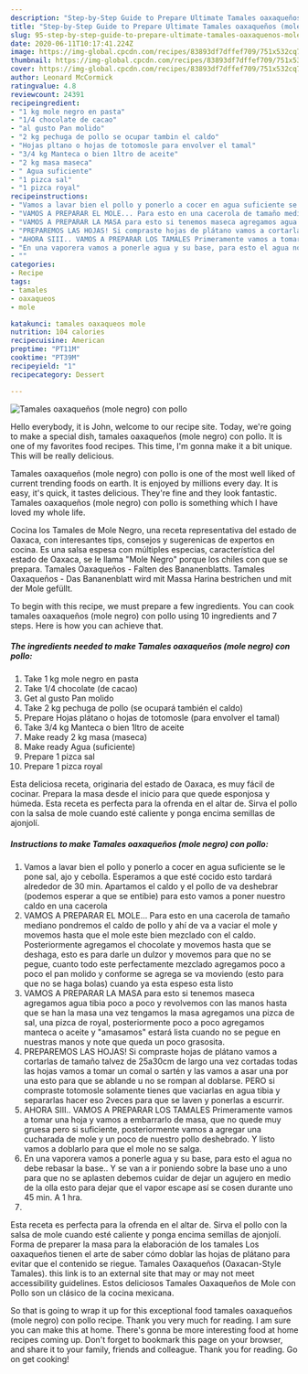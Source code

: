```yaml
---
description: "Step-by-Step Guide to Prepare Ultimate Tamales oaxaqueños (mole negro) con pollo"
title: "Step-by-Step Guide to Prepare Ultimate Tamales oaxaqueños (mole negro) con pollo"
slug: 95-step-by-step-guide-to-prepare-ultimate-tamales-oaxaquenos-mole-negro-con-pollo
date: 2020-06-11T10:17:41.224Z
image: https://img-global.cpcdn.com/recipes/83893df7dffef709/751x532cq70/tamales-oaxaquenos-mole-negro-con-pollo-foto-principal.jpg
thumbnail: https://img-global.cpcdn.com/recipes/83893df7dffef709/751x532cq70/tamales-oaxaquenos-mole-negro-con-pollo-foto-principal.jpg
cover: https://img-global.cpcdn.com/recipes/83893df7dffef709/751x532cq70/tamales-oaxaquenos-mole-negro-con-pollo-foto-principal.jpg
author: Leonard McCormick
ratingvalue: 4.8
reviewcount: 24391
recipeingredient:
- "1 kg mole negro en pasta"
- "1/4 chocolate de cacao"
- "al gusto Pan molido"
- "2 kg pechuga de pollo se ocupar tambin el caldo"
- "Hojas pltano o hojas de totomosle para envolver el tamal"
- "3/4 kg Manteca o bien 1ltro de aceite"
- "2 kg masa maseca"
- " Agua suficiente"
- "1 pizca sal"
- "1 pizca royal"
recipeinstructions:
- "Vamos a lavar bien el pollo y ponerlo a cocer en agua suficiente se le pone sal, ajo y cebolla. Esperamos a que esté cocido esto tardará alrededor de 30 min. Apartamos el caldo y el pollo de va deshebrar (podemos esperar a que se entibie) para esto vamos a poner nuestro caldo en una cacerola"
- "VAMOS A PREPARAR EL MOLE... Para esto en una cacerola de tamaño mediano pondremos el caldo de pollo y ahí de va a vaciar el mole y movemos hasta que el mole este bien mezclado con el caldo. Posteriormente agregamos el chocolate y movemos hasta que se deshaga, esto es para darle un dulzor y movemos para que no se pegue, cuanto todo este perfectamente mezclado agregamos poco a poco el pan molido y conforme se agrega se va moviendo (esto para que no se haga bolas) cuando ya esta espeso esta listo"
- "VAMOS A PREPARAR LA MASA para esto si tenemos maseca agregamos agua tibia poco a poco y revolvemos con las manos hasta que se han la masa una vez tengamos la masa agregamos una pizca de sal, una pizca de royal, posteriormente poco a poco agregamos manteca o aceite y &#34;amasamos&#34; estará lista cuando no se pegue en nuestras manos y note que queda un poco grasosita."
- "PREPAREMOS LAS HOJAS! Si compraste hojas de plátano vamos a cortarlas de tamaño talvez de 25a30cm de largo una vez cortadas todas las hojas vamos a tomar un comal o sartén y las vamos a asar una por una esto para que se ablande u no se rompan al doblarse. PERO si compraste totomosle solamente tienes que vaciarlas en agua tibia y separarlas hacer eso 2veces para que se laven y ponerlas a escurrir."
- "AHORA SIII.. VAMOS A PREPARAR LOS TAMALES Primeramente vamos a tomar una hoja y vamos a embarrarlo de masa, que no quede muy gruesa pero si suficiente, posteriormente vamos a agregar una cucharada de mole y un poco de nuestro pollo deshebrado. Y listo vamos a doblarlo para que el mole no se salga."
- "En una vaporera vamos a ponerle agua y su base, para esto el agua no debe rebasar la base.. Y se van a ir poniendo sobre la base uno a uno para que no se aplasten debemos cuidar de dejar un agujero en medio de la olla esto para dejar que el vapor escape así se cosen durante uno 45 min. A 1 hra."
- ""
categories:
- Recipe
tags:
- tamales
- oaxaqueos
- mole

katakunci: tamales oaxaqueos mole 
nutrition: 104 calories
recipecuisine: American
preptime: "PT11M"
cooktime: "PT39M"
recipeyield: "1"
recipecategory: Dessert

---
```



![Tamales oaxaqueños (mole negro) con pollo](https://img-global.cpcdn.com/recipes/83893df7dffef709/751x532cq70/tamales-oaxaquenos-mole-negro-con-pollo-foto-principal.jpg)

Hello everybody, it is John, welcome to our recipe site. Today, we're going to make a special dish, tamales oaxaqueños (mole negro) con pollo. It is one of my favorites food recipes. This time, I'm gonna make it a bit unique. This will be really delicious.

Tamales oaxaqueños (mole negro) con pollo is one of the most well liked of current trending foods on earth. It is enjoyed by millions every day. It is easy, it's quick, it tastes delicious. They're fine and they look fantastic. Tamales oaxaqueños (mole negro) con pollo is something which I have loved my whole life.

Cocina los Tamales de Mole Negro, una receta representativa del estado de Oaxaca, con interesantes tips, consejos y sugerenicas de expertos en cocina. Es una salsa espesa con múltiples especias, característica del estado de Oaxaca, se le llama &#34;Mole Negro&#34; porque los chiles con que se prepara. Tamales Oaxaqueños - Falten des Bananenblatts. Tamales Oaxaqueños - Das Bananenblatt wird mit Massa Harina bestrichen und mit der Mole gefüllt.


To begin with this recipe, we must prepare a few ingredients. You can cook tamales oaxaqueños (mole negro) con pollo using 10 ingredients and 7 steps. Here is how you can achieve that.

<!--inarticleads1-->

##### The ingredients needed to make Tamales oaxaqueños (mole negro) con pollo:

1. Take 1 kg mole negro en pasta
1. Take 1/4 chocolate (de cacao)
1. Get al gusto Pan molido
1. Take 2 kg pechuga de pollo (se ocupará también el caldo)
1. Prepare Hojas plátano o hojas de totomosle (para envolver el tamal)
1. Take 3/4 kg Manteca o bien 1ltro de aceite
1. Make ready 2 kg masa (maseca)
1. Make ready  Agua (suficiente)
1. Prepare 1 pizca sal
1. Prepare 1 pizca royal


Esta deliciosa receta, originaria del estado de Oaxaca, es muy fácil de cocinar. Prepara la masa desde el inicio para que quede esponjosa y húmeda. Esta receta es perfecta para la ofrenda en el altar de. Sirva el pollo con la salsa de mole cuando esté caliente y ponga encima semillas de ajonjolí. 

<!--inarticleads2-->

##### Instructions to make Tamales oaxaqueños (mole negro) con pollo:

1. Vamos a lavar bien el pollo y ponerlo a cocer en agua suficiente se le pone sal, ajo y cebolla. Esperamos a que esté cocido esto tardará alrededor de 30 min. Apartamos el caldo y el pollo de va deshebrar (podemos esperar a que se entibie) para esto vamos a poner nuestro caldo en una cacerola
1. VAMOS A PREPARAR EL MOLE... Para esto en una cacerola de tamaño mediano pondremos el caldo de pollo y ahí de va a vaciar el mole y movemos hasta que el mole este bien mezclado con el caldo. Posteriormente agregamos el chocolate y movemos hasta que se deshaga, esto es para darle un dulzor y movemos para que no se pegue, cuanto todo este perfectamente mezclado agregamos poco a poco el pan molido y conforme se agrega se va moviendo (esto para que no se haga bolas) cuando ya esta espeso esta listo
1. VAMOS A PREPARAR LA MASA para esto si tenemos maseca agregamos agua tibia poco a poco y revolvemos con las manos hasta que se han la masa una vez tengamos la masa agregamos una pizca de sal, una pizca de royal, posteriormente poco a poco agregamos manteca o aceite y &#34;amasamos&#34; estará lista cuando no se pegue en nuestras manos y note que queda un poco grasosita.
1. PREPAREMOS LAS HOJAS! Si compraste hojas de plátano vamos a cortarlas de tamaño talvez de 25a30cm de largo una vez cortadas todas las hojas vamos a tomar un comal o sartén y las vamos a asar una por una esto para que se ablande u no se rompan al doblarse. PERO si compraste totomosle solamente tienes que vaciarlas en agua tibia y separarlas hacer eso 2veces para que se laven y ponerlas a escurrir.
1. AHORA SIII.. VAMOS A PREPARAR LOS TAMALES Primeramente vamos a tomar una hoja y vamos a embarrarlo de masa, que no quede muy gruesa pero si suficiente, posteriormente vamos a agregar una cucharada de mole y un poco de nuestro pollo deshebrado. Y listo vamos a doblarlo para que el mole no se salga.
1. En una vaporera vamos a ponerle agua y su base, para esto el agua no debe rebasar la base.. Y se van a ir poniendo sobre la base uno a uno para que no se aplasten debemos cuidar de dejar un agujero en medio de la olla esto para dejar que el vapor escape así se cosen durante uno 45 min. A 1 hra.
1. 


Esta receta es perfecta para la ofrenda en el altar de. Sirva el pollo con la salsa de mole cuando esté caliente y ponga encima semillas de ajonjolí. Forma de preparer la masa para la elaboración de los tamales Los oaxaqueños tienen el arte de saber cómo doblar las hojas de plátano para evitar que el contenido se riegue. Tamales Oaxaqueños (Oaxacan-Style Tamales). this link is to an external site that may or may not meet accessibility guidelines. Estos deliciosos Tamales Oaxaqueños de Mole con Pollo son un clásico de la cocina mexicana. 

So that is going to wrap it up for this exceptional food tamales oaxaqueños (mole negro) con pollo recipe. Thank you very much for reading. I am sure you can make this at home. There's gonna be more interesting food at home recipes coming up. Don't forget to bookmark this page on your browser, and share it to your family, friends and colleague. Thank you for reading. Go on get cooking!
